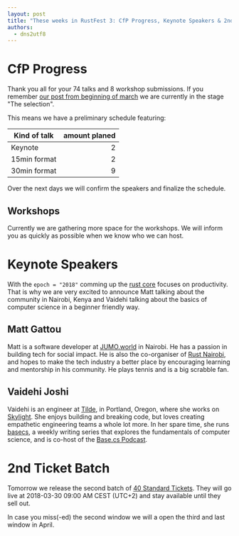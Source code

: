 ```yaml
---
layout: post
title: "These weeks in RustFest 3: CfP Progress, Keynote Speakers & 2nd Ticket Batch"
authors:
  - dns2utf8
---
```


# CfP Progress

Thank you all for your 74 talks and 8 workshop submissions.
If you remember [our post from beginning of march](/this-week-in-rustfest-1-anonymouse-abstract-first-batch-locals) we are currently in the stage "The selection".

This means we have a preliminary schedule featuring:

| Kind of talk  | amount planed |
| ------------- | -------------:|
| Keynote       | 2             |
| 15min format  | 2             |
| 30min format  | 9             |

Over the next days we will confirm the speakers and finalize the schedule.

## Workshops

Currently we are gathering more space for the workshops.
We will inform you as quickly as possible when we know who we can host.

# Keynote Speakers

With the `epoch = "2018"` comming up the [rust core](https://blog.rust-lang.org/2018/03/12/roadmap.html) focuses on productivity.
That is why we are very excited to announce Matt talking about the community in Nairobi, Kenya and Vaidehi talking about the basics of computer science in a beginner friendly way.

## Matt Gattou

Matt is a software developer at [JUMO.world](https://jumo.world/) in Nairobi. He has a passion in building tech for social impact.
He is also the co-organiser of [Rust Nairobi](https://www.meetup.com/Rust-Nairobi/), and hopes to make the tech industry a better place by encouraging learning and mentorship in his community.
He plays tennis and is a big scrabble fan.


## Vaidehi Joshi

Vaidehi is an engineer at [Tilde](http://www.tilde.io/), in Portland, Oregon, where she works on [Skylight](https://www.skylight.io/). She enjoys building and breaking code, but loves creating empathetic engineering teams a whole lot more.
In her spare time, she runs [basecs](https://medium.com/basecs), a weekly writing series that explores the fundamentals of computer science, and is co-host of the [Base.cs Podcast](https://www.codenewbie.org/basecs).


# 2nd Ticket Batch

Tomorrow we release the second batch of [40 Standard Tickets](https://ti.to/asquera-event-ug/rustfest-paris-2018/).
They will go live at 2018-03-30 09:00 AM CEST (UTC+2) and stay available until they sell out.

In case you miss(-ed) the second window we will a open the third and last window in April.
